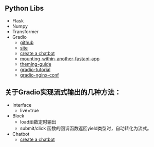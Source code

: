 ## Python Libs
* Flask
* Numpy
* Transformer
* Gradio
    - [github](https://github.com/gradio-app/gradio)
    - [site](https://www.gradio.app/)
    - [create a chatbot](https://gradio.app/creating-a-chatbot/)
    - [mounting-within-another-fastapi-app](https://gradio.app/sharing-your-app/#mounting-within-another-fastapi-app)
    - [theming-guide](https://gradio.app/theming-guide/)
    - [gradio-tutorial](https://www.machinelearningnuggets.com/gradio-tutorial/)
    - [gradio-nginx-conf](https://huggingface.co/spaces/radames/nginx-gradio-reverse-proxy/blob/main/nginx.conf)

## 关于Gradio实现流式输出的几种方法：
* Interface
    - live=true
* Block
    - load函数定时输出
    - submit/click 函数的回调函数返回yield类型时，自动转化为流式。
* Chatbot
     - [create a chatbot](https://gradio.app/creating-a-chatbot/)
   
